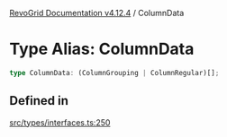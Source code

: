 [RevoGrid Documentation v4.12.4](README.md) / ColumnData

# Type Alias: ColumnData

```ts
type ColumnData: (ColumnGrouping | ColumnRegular)[];
```

## Defined in

[src/types/interfaces.ts:250](https://github.com/revolist/revogrid/blob/648f56ecfc5430eb0184373ea33dd565a6a33bb9/src/types/interfaces.ts#L250)
